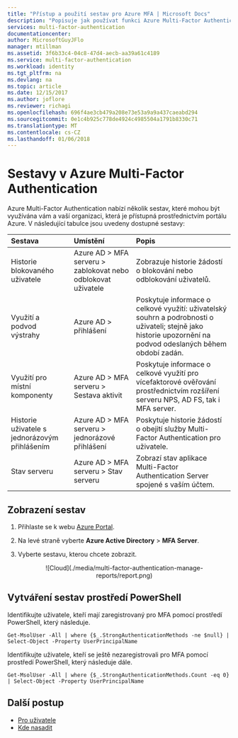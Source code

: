 ```yaml
---
title: "Přístup a použití sestav pro Azure MFA | Microsoft Docs"
description: "Popisuje jak používat funkci Azure Multi-Factor Authentication - sestavy."
services: multi-factor-authentication
documentationcenter: 
author: MicrosoftGuyJFlo
manager: mtillman
ms.assetid: 3f6b33c4-04c8-47d4-aecb-aa39a61c4189
ms.service: multi-factor-authentication
ms.workload: identity
ms.tgt_pltfrm: na
ms.devlang: na
ms.topic: article
ms.date: 12/15/2017
ms.author: joflore
ms.reviewer: richagi
ms.openlocfilehash: 696f4ae3cb479a208e73e53a9a9a437caeabd294
ms.sourcegitcommit: 0e1c4b925c778de4924c4985504a1791b8330c71
ms.translationtype: MT
ms.contentlocale: cs-CZ
ms.lasthandoff: 01/06/2018
---
```

# <a name="reports-in-azure-multi-factor-authentication"></a>Sestavy v Azure Multi-Factor Authentication

Azure Multi-Factor Authentication nabízí několik sestav, které mohou být využívána vám a vaší organizaci, která je přístupná prostřednictvím portálu Azure. V následující tabulce jsou uvedeny dostupné sestavy:

| Sestava | Umístění | Popis |
|:--- |:--- |:--- |
| Historie blokovaného uživatele | Azure AD > MFA serveru > zablokovat nebo odblokovat uživatele | Zobrazuje historie žádostí o blokování nebo odblokování uživatelů. |
| Využití a podvod výstrahy | Azure AD > přihlášení | Poskytuje informace o celkové využití: uživatelský souhrn a podrobnosti o uživateli; stejně jako historie upozornění na podvod odeslaných během období zadán. |
| Využití pro místní komponenty | Azure AD > MFA serveru > Sestava aktivit | Poskytuje informace o celkové využití pro vícefaktorové ověřování prostřednictvím rozšíření serveru NPS, AD FS, tak i MFA server. |
| Historie uživatele s jednorázovým přihlášením | Azure AD > MFA serveru > jednorázové přihlášení | Poskytuje historie žádostí o obejití služby Multi-Factor Authentication pro uživatele. |
| Stav serveru | Azure AD > MFA serveru > Stav serveru | Zobrazí stav aplikace Multi-Factor Authentication Server spojené s vaším účtem. |

## <a name="view-reports"></a>Zobrazení sestav 

1. Přihlaste se k webu [Azure Portal](https://portal.azure.com).
2. Na levé straně vyberte **Azure Active Directory** > **MFA Server**.
3. Vyberte sestavu, kterou chcete zobrazit.

   <center>![Cloud](./media/multi-factor-authentication-manage-reports/report.png)</center>

## <a name="powershell-reporting"></a>Vytváření sestav prostředí PowerShell

Identifikujte uživatele, kteří mají zaregistrovaný pro MFA pomocí prostředí PowerShell, který následuje.

```Get-MsolUser -All | where {$_.StrongAuthenticationMethods -ne $null} | Select-Object -Property UserPrincipalName```

Identifikujte uživatele, kteří se ještě nezaregistrovali pro MFA pomocí prostředí PowerShell, který následuje dále.

```Get-MsolUser -All | where {$_.StrongAuthenticationMethods.Count -eq 0} | Select-Object -Property UserPrincipalName```

## <a name="next-steps"></a>Další postup

* [Pro uživatele](end-user/multi-factor-authentication-end-user.md)
* [Kde nasadit](multi-factor-authentication-get-started.md)
